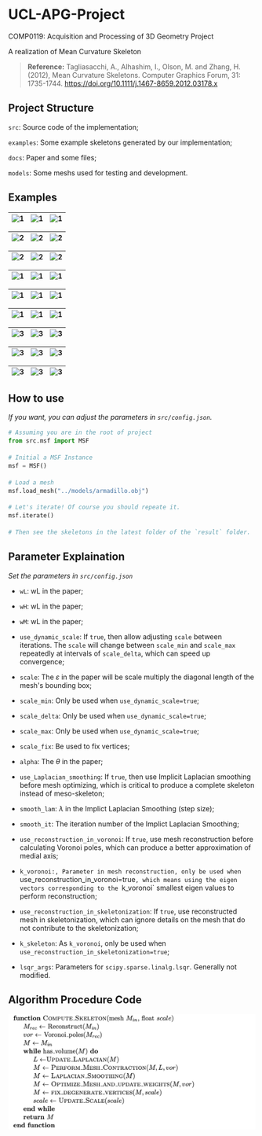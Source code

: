 # UCL-APG-Project
COMP0119: Acquisition and Processing of 3D Geometry Project

A realization of Mean Curvature Skeleton

> **Reference:** Tagliasacchi, A., Alhashim, I., Olson, M. and Zhang, H. (2012), Mean Curvature Skeletons. Computer Graphics Forum, 31: 1735-1744. https://doi.org/10.1111/j.1467-8659.2012.03178.x

## Project Structure

`src`: Source code of the implementation;

`examples`: Some example skeletons generated by our implementation;

`docs`: Paper and some files;

`models`: Some meshs used for testing and development.

## Examples

| ![1](/Users/lucien/Github/UCL-APG-Project/examples/armadillo/2.png) | ![1](/Users/lucien/Github/UCL-APG-Project/examples/armadillo/1.png) | ![1](/Users/lucien/Github/UCL-APG-Project/examples/armadillo/3.png) |
| ------------------------------------------------------------ | ------------------------------------------------------------ | ------------------------------------------------------------ |

| ![2](/Users/lucien/Github/UCL-APG-Project/examples/armadillo2/2.png) | ![2](/Users/lucien/Github/UCL-APG-Project/examples/armadillo2/1.png) | ![2](/Users/lucien/Github/UCL-APG-Project/examples/armadillo2/3.png) |
| ------------------------------------------------------------ | ------------------------------------------------------------ | ------------------------------------------------------------ |

| ![2](/Users/lucien/Github/UCL-APG-Project/examples/camel/2.png) | ![2](/Users/lucien/Github/UCL-APG-Project/examples/camel/1.png) | ![2](/Users/lucien/Github/UCL-APG-Project/examples/camel/3.png) |
| ------------------------------------------------------------ | ------------------------------------------------------------ | ------------------------------------------------------------ |

| ![1](/Users/lucien/Github/UCL-APG-Project/examples/cheburashka/2.png) | ![1](/Users/lucien/Github/UCL-APG-Project/examples/cheburashka/1.png) | ![1](/Users/lucien/Github/UCL-APG-Project/examples/cheburashka/3.png) |
| ------------------------------------------------------------ | ------------------------------------------------------------ | ------------------------------------------------------------ |

| ![1](/Users/lucien/Github/UCL-APG-Project/examples/cow/2.png) | ![1](/Users/lucien/Github/UCL-APG-Project/examples/cow/3.png) | ![1](/Users/lucien/Github/UCL-APG-Project/examples/cow/1.png) |
| ------------------------------------------------------------ | ------------------------------------------------------------ | ------------------------------------------------------------ |

| ![1](/Users/lucien/Github/UCL-APG-Project/examples/homer/2.png) | ![1](/Users/lucien/Github/UCL-APG-Project/examples/homer/3.png) | ![1](/Users/lucien/Github/UCL-APG-Project/examples/homer/1.png) |
| ------------------------------------------------------------ | ------------------------------------------------------------ | ------------------------------------------------------------ |

| ![3](/Users/lucien/Github/UCL-APG-Project/examples/horse/2.png) | ![3](/Users/lucien/Github/UCL-APG-Project/examples/horse/3.png) | ![3](/Users/lucien/Github/UCL-APG-Project/examples/horse/1.png) |
| ------------------------------------------------------------ | ------------------------------------------------------------ | ------------------------------------------------------------ |

| ![3](/Users/lucien/Github/UCL-APG-Project/examples/indorelax/3.png) | ![3](/Users/lucien/Github/UCL-APG-Project/examples/indorelax/2.png) | ![3](/Users/lucien/Github/UCL-APG-Project/examples/indorelax/1.png) |
| ------------------------------------------------------------ | ------------------------------------------------------------ | ------------------------------------------------------------ |

| ![3](/Users/lucien/Github/UCL-APG-Project/examples/lucy/3.png) | ![3](/Users/lucien/Github/UCL-APG-Project/examples/lucy/2.png) | ![3](/Users/lucien/Github/UCL-APG-Project/examples/lucy/1.png) |
| ------------------------------------------------------------ | ------------------------------------------------------------ | ------------------------------------------------------------ |

## How to use

*If you want, you can adjust the parameters in `src/config.json`.*

```Python
# Assuming you are in the root of project
from src.msf import MSF

# Initial a MSF Instance
msf = MSF()

# Load a mesh
msf.load_mesh("../models/armadillo.obj")

# Let's iterate! Of course you should repeate it.
msf.iterate()

# Then see the skeletons in the latest folder of the `result` folder.
```

## Parameter Explaination
*Set the parameters in `src/config.json`*

+ `wL`: wL in the paper;

+ `wH`: wL in the paper;

+ `wM`: wL in the paper;

+ `use_dynamic_scale`: If `true`, then allow adjusting `scale` between iterations. The `scale` will change between `scale_min` and `scale_max` repeatedly at intervals of `scale_delta`, which can speed up convergence;

+ `scale`: The $\varepsilon$ in the paper will be scale multiply the diagonal length of the mesh's bounding box;

+ `scale_min`: Only be used when `use_dynamic_scale=true`;

+ `scale_delta`: Only be used when `use_dynamic_scale=true`;

+ `scale_max`: Only be used when `use_dynamic_scale=true`;

+ `scale_fix`: Be used to fix vertices;

+ `alpha`: The $\theta$ in the paper;

+ `use_Laplacian_smoothing`: If `true`, then use Implicit Laplacian smoothing before mesh optimizing, which is critical to produce a complete skeleton instead of meso-skeleton;

+ `smooth_lam`: $\lambda$ in the Implict Laplacian Smoothing (step size);

+ `smooth_it`: The iteration number of the Implict Laplacian Smoothing;

+ `use_reconstruction_in_voronoi`: If `true`, use mesh reconstruction before calculating Voronoi poles, which can produce a better approximation of medial axis;

+ `k_voronoi:, Parameter in mesh reconstruction, only be used when `use_reconstruction_in_voronoi=true`, which means using the eigen vectors corresponding to the `k_voronoi` smallest eigen values to perform reconstruction;

+ `use_reconstruction_in_skeletonization`: If `true`, use reconstructed mesh in skeletonization, which can ignore details on the mesh that do not contribute to the skeletonization;

+ `k_skeleton`: As `k_voronoi`, only be used when `use_reconstruction_in_skeletonization=true`;

+ `lsqr_args`: Parameters for `scipy.sparse.linalg.lsqr`. Generally not modified.

## Algorithm Procedure Code
![procedure_code](docs/procedure_code.png)
